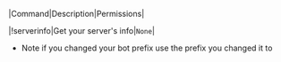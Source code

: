 |Command|Description|Permissions|

|!serverinfo|Get your server's info|`None`|

* Note if you changed your bot prefix use the prefix you changed it to